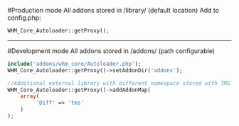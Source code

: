 #Production mode
All addons stored in /library/ (default location)
Add to config.php:

~~~php
WHM_Core_Autoloader::getProxy();
~~~

------------

#Development mode
All addons stored in /addons/ (path configurable)

~~~php
include('addons/whm_core/Autoloader.php');
WHM_Core_Autoloader::getProxy()->setAddonDir('addons');

//Additional external library with different namespace stored with TMS addon
WHM_Core_Autoloader::getProxy()->addAddonMap(
	array(
	     'Diff' => 'tms'
	)
);
~~~
